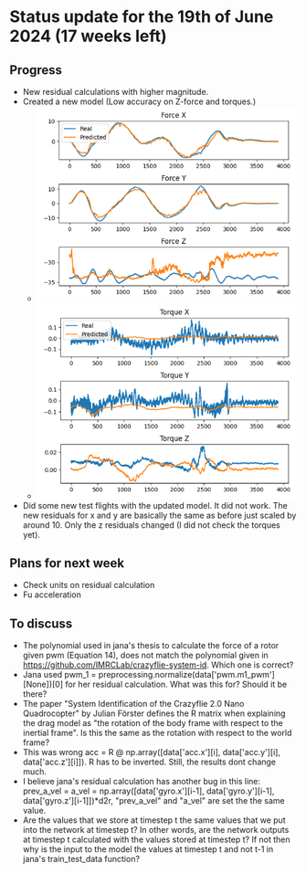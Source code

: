 # Status update for the 19th of June 2024 (17 weeks left)

## Progress
- New residual calculations with higher magnitude.
- Created a new model (Low accuracy on Z-force and torques.)
    - ![alt text](https://github.com/Tupryk/BachelorThesis/blob/main/status_updates/Force_pred.png?raw=true)
    - ![alt text](https://github.com/Tupryk/BachelorThesis/blob/main/status_updates/torque_pred.png?raw=true)
- Did some new test flights with the updated model. It did not work. The new residuals for x and y are basically the same as before just scaled by around 10. Only the z residuals changed (I did not check the torques yet).

## Plans for next week
- Check units on residual calculation
- Fu acceleration

## To discuss
- The polynomial used in jana's thesis to calculate the force of a rotor given pwm (Equation 14), does not match the polynomial given in https://github.com/IMRCLab/crazyflie-system-id. Which one is correct?
- Jana used pwm_1 = preprocessing.normalize(data['pwm.m1_pwm'][None])[0] for her residual calculation. What was this for? Should it be there?
- The paper "System Identification of the Crazyflie 2.0 Nano Quadrocopter" by Julian Förster defines the R matrix when explaining the drag model as "the rotation of the body frame with respect to the inertial frame". Is this the same as the rotation with respect to the world frame?
- This was wrong acc = R @ np.array([data['acc.x'][i], data['acc.y'][i], data['acc.z'][i]]). R has to be inverted. Still, the results dont change much.
- I believe jana's residual calculation has another bug in this line: prev_a_vel = a_vel = np.array([data['gyro.x'][i-1], data['gyro.y'][i-1], data['gyro.z'][i-1]])*d2r, "prev_a_vel" and "a_vel" are set the the same value.
- Are the values that we store at timestep t the same values that we put into the network at timestep t? In other words, are the network outputs at timestep t calculated with the values stored at timestep t? If not then why is the input to the model the values at timestep t and not t-1 in jana's train_test_data function?
